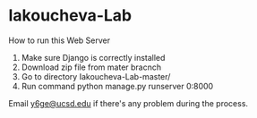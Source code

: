 # Iakoucheva-Lab
How to run this Web Server
1. Make sure Django is correctly installed
2. Download zip file from mater bracnch
3. Go to directory Iakoucheva-Lab-master/
4. Run command
	python manage.py runserver 0:8000

Email y6ge@ucsd.edu if there's any problem during the process.

